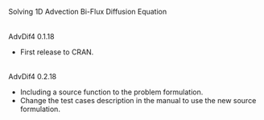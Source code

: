 Solving 1D Advection Bi-Flux Diffusion Equation
######
AdvDif4 0.1.18
+ First release to CRAN.

######
AdvDif4 0.2.18
+ Including a source function to the problem formulation.
+ Change the test cases description in the manual to use the new source formulation. 